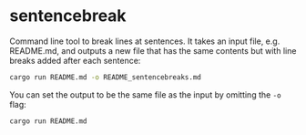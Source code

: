 # sentencebreak

Command line tool to break lines at sentences.
It takes an input file, e.g. README.md, and outputs a new file that has the same contents but with line breaks added after each sentence:

```bash
cargo run README.md -o README_sentencebreaks.md
```

You can set the output to be the same file as the input by omitting the `-o` flag:

```bash
cargo run README.md
```